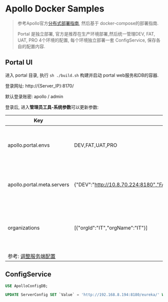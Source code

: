 # Apollo Docker Samples

> 参考Apollo官方[分布式部署指南][1], 然后基于 docker-compose的部署指南.
>
> Portal 是独立部署, 官方是推荐在生产环境部署,然后统一管理DEV, FAT, UAT, PRO 4个环境的配置, 每个环境独立部署一套 ConfigService, 保存各自的配置内容.

## Portal UI

进入 portal 目录, 执行 `sh ./build.sh` 构建并启动 portal web服务和DB的容器.

登录网址:  http://{Server_IP}:8170/ 

默认登录账密:  apollo / admin

登录后, 进入**管理员工具-系统参数**可以更新参数:

| Key                        | Value                                                        | 备注                    |
| -------------------------- | ------------------------------------------------------------ | ----------------------- |
| apollo.portal.envs         | DEV,FAT,UAT,PRO                                              | 修改完需要重启生效。    |
| apollo.portal.meta.servers | {"DEV":"http://10.8.70.224:8180","FAT":"http://10.8.70.224:8180","UAT":"http://10.8.70.224:8180","PRO":"http://10.8.70.224:8180"} | 修改完需要重启生效。    |
| organizations              | [{"orgId":"IT","orgName":"IT"}]                              | 修改完需要重新登录成效. |
| 参考: [调整服务端配置][2]  |                                                              |                         |



## ConfigService



```sql
USE ApolloConfigDB;

UPDATE ServerConfig SET `Value` = 'http://192.168.8.194:8180/eureka/' WHERE `Key` = 'eureka.service.url';

```





[1]:https://github.com/ctripcorp/apollo/wiki/%E5%88%86%E5%B8%83%E5%BC%8F%E9%83%A8%E7%BD%B2%E6%8C%87%E5%8D%97
[2]:https://github.com/ctripcorp/apollo/wiki/%E5%88%86%E5%B8%83%E5%BC%8F%E9%83%A8%E7%BD%B2%E6%8C%87%E5%8D%97#213-%E8%B0%83%E6%95%B4%E6%9C%8D%E5%8A%A1%E7%AB%AF%E9%85%8D%E7%BD%AE